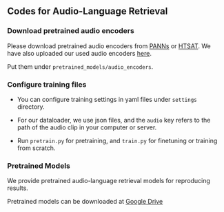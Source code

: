 ## Codes for Audio-Language Retrieval

### Download pretrained audio encoders
Please download pretrained audio encoders from [PANNs](https://github.com/qiuqiangkong/audioset_tagging_cnn) or [HTSAT](https://github.com/RetroCirce/HTS-Audio-Transformer). 
We have also uploaded our used audio encoders [here](https://drive.google.com/drive/folders/1ZaYERuMMLLgu4oHTl47FcippLFboaGq5?usp=share_link).

Put them under `pretrained_models/audio_encoders`.

### Configure training files
* You can configure training settings in yaml files under `settings` directory.

* For our dataloader, we use json files, and the `audio` key refers to the path of the audio clip in your computer or server.

* Run `pretrain.py` for pretraining, and `train.py` for finetuning or training from scratch. 

### Pretrained Models
We provide pretrained audio-language retrieval models for reproducing results.

Pretrained models can be downloaded at [Google Drive](https://drive.google.com/drive/folders/1pFr8IRY3E1FAtc2zjYmeuSVY3M5a-Kdj?usp=share_link)

